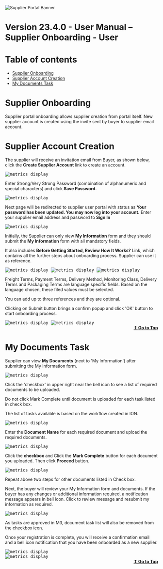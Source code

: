 <img alt ="Supplier Portal Banner" src="../../images/pwa/SupplierPortal_Banner.png">

# **Version 23.4.0 - User Manual – Supplier Onboarding - User**

<div id=toc></div>

# Table of contents

- [Supplier Onboarding](#supplier-onboarding)
- [Supplier Account Creation](#supplier-account-creation)
- [My Documents Task](#my-documents-task)

# **Supplier Onboarding**

Supplier portal onboarding allows supplier creation from portal itself. New supplier account is created using the invite sent by buyer to supplier email account.

# **Supplier Account Creation**

The supplier will receive an invitation email from Buyer, as shown below, click the **Create Supplier Account** link to create an account.

<kbd>
<img alt="metrics display" src="../../images/pwa/onboarding_user/InviteSent.png"> 
</kbd>

Enter Strong/Very Strong Password (combination of alphanumeric and special characters) and click **Save Password.**

<kbd>
<img alt="metrics display" src="../../images/pwa/onboarding_user/SetPassword.png"> 
</kbd>

Next page will be redirected to supplier user portal with status as **Your password has been updated. You may now log into your account.** Enter your supplier email address and password to **Sign In**

<kbd>
<img alt="metrics display" src="../../images/pwa/onboarding_user/SuccessMessage1.png"> 
</kbd>

Initially, the Supplier can only view **My Information** form and they should submit the **My Information** form with all mandatory fields.

It also includes **Before Getting Started, Review How It Works?** Link, which contains all the further steps about onboarding process. Supplier can use it as reference.

<kbd>
<img alt="metrics display" src="../../images/pwa/onboarding_user/MyInformation1.png"> 
</kbd> 

<kbd>
<img alt="metrics display" src="../../images/pwa/onboarding_user/MyInformation2.png"> 
</kbd>

<kbd>
<img alt="metrics display" src="../../images/pwa/onboarding_user/MyInformation3.png"> 
</kbd>


Freight Terms, Payment Terms, Delivery Method, Monitoring Class, Delivery Terms and Packaging Terms are language specific fields. Based on the language chosen, these filed values must be selected.

You can add up to three references and they are optional.

Clicking on Submit button brings a confirm popup and click 'OK' button to start onboarding process.

<kbd>
<img alt="metrics display" src="../../images/pwa/onboarding_user/InformationPopup.png"> 
</kbd>

<kbd>
<img alt="metrics display" src="../../images/pwa/onboarding_user/SuccessMessage2.png"> 
</kbd>

<div align="right">
<b>
<a href="#toc">↥ Go to Top</a>
</b>
</div>

# **My Documents Task**

Supplier can view **My Documents** (next to 'My Information') after submitting the My Information form.

<kbd>
<img alt="metrics display" src="../../images/pwa/onboarding_user/MyDocuments.png"> 
</kbd>

Click the 'checkbox' in upper right near the bell icon to see a list of required documents to be uploaded.

Do not click Mark Complete until document is uploaded for each task listed in check box.

The list of tasks available is based on the workflow created in ION.

<kbd>
<img alt="metrics display" src="../../images/pwa/onboarding_user/MyTask.png"> 
</kbd>

Enter the **Document Name** for each required document and upload the required documents.

<kbd>
<img alt="metrics display" src="../../images/pwa/onboarding_user/TaxCertificate.png"> 
</kbd>

Click the **checkbox** and Click the **Mark Complete** button for each document you uploaded. Then click **Proceed** button.

<kbd>
<img alt="metrics display" src="../../images/pwa/onboarding_user/MyTaskProceed.png"> 
</kbd>

Repeat above two steps for other documents listed in Check box.

Next, the buyer will review your My Information form and documents. If the buyer has any changes or additional information required, a notification message appears in bell icon. Click to review message and resubmit my information as required.

<kbd>
<img alt="metrics display" src="../../images/pwa/onboarding_user/SaveNotes.png"> 
</kbd>

As tasks are approved in M3, document task list will also be removed from the checkbox icon.

Once your registration is complete, you will receive a confirmation email and a bell icon notification that you have been onboarded as a new supplier.

<kbd>
<img alt="metrics display" src="../../images/pwa/onboarding_user/AccountActivatedNotification.png"> 
</kbd>
<br/>


<kbd>
<img alt="metrics display" src="../../images/pwa/onboarding_user/AccontApproval.png"> 
</kbd>

<div align="right">
<b>
<a href="#toc">↥ Go to Top</a>
</b>
</div>

